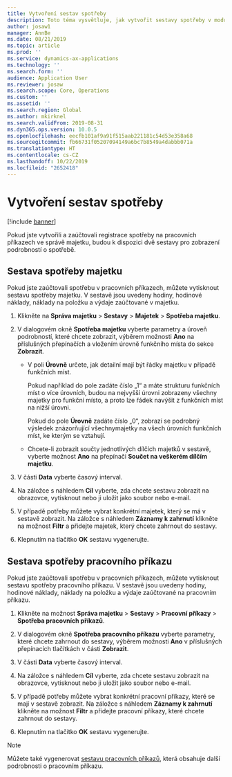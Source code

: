 ```yaml
---
title: Vytvoření sestav spotřeby
description: Toto téma vysvětluje, jak vytvořit sestavy spotřeby v modulu Správa majetku.
author: josaw1
manager: AnnBe
ms.date: 08/21/2019
ms.topic: article
ms.prod: ''
ms.service: dynamics-ax-applications
ms.technology: ''
ms.search.form: ''
audience: Application User
ms.reviewer: josaw
ms.search.scope: Core, Operations
ms.custom: ''
ms.assetid: ''
ms.search.region: Global
ms.author: mkirknel
ms.search.validFrom: 2019-08-31
ms.dyn365.ops.version: 10.0.5
ms.openlocfilehash: eecfb101af9a91f515aab221181c54d53e358a68
ms.sourcegitcommit: fb66731f05207094149a6bc7b8549a4dabbb071a
ms.translationtype: HT
ms.contentlocale: cs-CZ
ms.lasthandoff: 10/22/2019
ms.locfileid: "2652418"
---
```

# <a name="create-consumption-reports"></a>Vytvoření sestav spotřeby

[!include [banner](../../includes/banner.md)]

 

Pokud jste vytvořili a zaúčtovali registrace spotřeby na pracovních příkazech ve správě majetku, budou k dispozici dvě sestavy pro zobrazení podrobností o spotřebě.


## <a name="asset-consumption-report"></a>Sestava spotřeby majetku

Pokud jste zaúčtovali spotřebu v pracovních příkazech, můžete vytisknout sestavu spotřeby majetku. V sestavě jsou uvedeny hodiny, hodinové náklady, náklady na položku a výdaje zaúčtované v majetku.

1. Klikněte na **Správa majetku** > **Sestavy** > **Majetek** > **Spotřeba majetku**.

2. V dialogovém okně **Spotřeba majetku** vyberte parametry a úroveň podrobností, které chcete zobrazit, výběrem možnosti **Ano** na příslušných přepínačích a vložením úrovně funkčního místa do sekce **Zobrazit**.
    - V poli **Úrovně** určete, jak detailní mají být řádky majetku v případě funkčních míst. 
    
        Pokud například do pole zadáte číslo „1“ a máte strukturu funkčních míst o více úrovních, budou na nejvyšší úrovni zobrazeny všechny majetky pro funkční místo, a proto lze řádek navýšit z funkčních míst na nižší úrovni. 
        
        Pokud do pole **Úrovně** zadáte číslo „0“, zobrazí se podrobný výsledek znázorňující všechnymajetky na všech úrovních funkčních míst, ke kterým se vztahují. 
        
    - Chcete-li zobrazit součty jednotlivých dílčích majetků v sestavě, vyberte možnost **Ano** na přepínači **Součet na veškerém dílčím majetku**.

3. V části **Data** vyberte časový interval.

4. Na záložce s náhledem **Cíl** vyberte, zda chcete sestavu zobrazit na obrazovce, vytisknout nebo ji uložit jako soubor nebo e-mail.

5. V případě potřeby můžete vybrat konkrétní majetek, který se má v sestavě zobrazit. Na záložce s náhledem **Záznamy k zahrnutí** klikněte na možnost **Filtr** a přidejte majetek, který chcete zahrnout do sestavy.

6. Klepnutím na tlačítko **OK** sestavu vygenerujte.


## <a name="work-order-consumption-report"></a>Sestava spotřeby pracovního příkazu

Pokud jste zaúčtovali spotřebu v pracovních příkazech, můžete vytisknout sestavu spotřeby pracovního příkazu. V sestavě jsou uvedeny hodiny, hodinové náklady, náklady na položku a výdaje zaúčtované na pracovním příkazu.

1. Klikněte na možnost **Správa majetku** > **Sestavy** > **Pracovní příkazy** > **Spotřeba pracovních příkazů**.

2. V dialogovém okně **Spotřeba pracovního příkazu** vyberte parametry, které chcete zahrnout do sestavy, výběrem možnosti **Ano** v příslušných přepínacích tlačítkách v části **Zobrazit**.

3. V části **Data** vyberte časový interval.

4. Na záložce s náhledem **Cíl** vyberte, zda chcete sestavu zobrazit na obrazovce, vytisknout nebo ji uložit jako soubor nebo e-mail.

5. V případě potřeby můžete vybrat konkrétní pracovní příkazy, které se mají v sestavě zobrazit. Na záložce s náhledem **Záznamy k zahrnutí** klikněte na možnost **Filtr** a přidejte pracovní příkazy, které chcete zahrnout do sestavy.

6. Klepnutím na tlačítko **OK** sestavu vygenerujte.


>[!NOTE]
>Můžete také vygenerovat [sestavu pracovních příkazů](../work-orders/work-order-report.md), která obsahuje další podrobnosti o pracovním příkazu.

